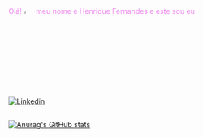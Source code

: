 <div   style="color:violet">                            Olá!
    <img src="https://media.tenor.com/FNR0r9Bb6EwAAAAi/peace-out-victory-hand-emoji.gif" alt="Waving Hand" width="4%"> meu nome é Henrique Fernandes e este sou eu 
</div>

[![Linkedin](https://img.shields.io/badge/LinkedIn-0077B5?style=for-the-badge&logo=linkedin&logoColor=white)](https://www.linkedin.com/in/henrique-fernandes-90815627a/)

##

[![Anurag's GitHub stats](https://github-readme-stats.vercel.app/api?username=setovin)](https://github.com/anuraghazra/github-readme-stats)
